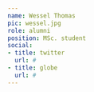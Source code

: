 ```yaml
---
name: Wessel Thomas
pic: wessel.jpg
role: alumni
position: MSc. student
social:
- title: twitter
  url: #
- title: globe
  url: #
---
```


